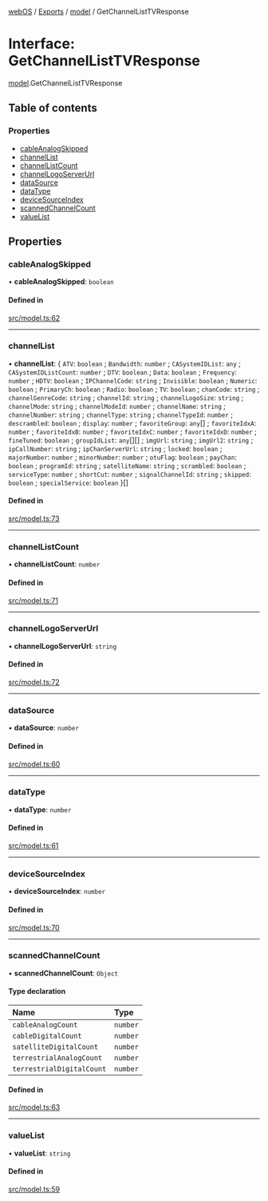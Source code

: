 [webOS](../README.md) / [Exports](../modules.md) / [model](../modules/model.md) / GetChannelListTVResponse

# Interface: GetChannelListTVResponse

[model](../modules/model.md).GetChannelListTVResponse

## Table of contents

### Properties

- [cableAnalogSkipped](model.GetChannelListTVResponse.md#cableanalogskipped)
- [channelList](model.GetChannelListTVResponse.md#channellist)
- [channelListCount](model.GetChannelListTVResponse.md#channellistcount)
- [channelLogoServerUrl](model.GetChannelListTVResponse.md#channellogoserverurl)
- [dataSource](model.GetChannelListTVResponse.md#datasource)
- [dataType](model.GetChannelListTVResponse.md#datatype)
- [deviceSourceIndex](model.GetChannelListTVResponse.md#devicesourceindex)
- [scannedChannelCount](model.GetChannelListTVResponse.md#scannedchannelcount)
- [valueList](model.GetChannelListTVResponse.md#valuelist)

## Properties

### cableAnalogSkipped

• **cableAnalogSkipped**: `boolean`

#### Defined in

[src/model.ts:62](https://github.com/Dabolus/webos-tv/blob/a44bbc5/src/model.ts#L62)

___

### channelList

• **channelList**: { `ATV`: `boolean` ; `Bandwidth`: `number` ; `CASystemIDList`: `any` ; `CASystemIDListCount`: `number` ; `DTV`: `boolean` ; `Data`: `boolean` ; `Frequency`: `number` ; `HDTV`: `boolean` ; `IPChannelCode`: `string` ; `Invisible`: `boolean` ; `Numeric`: `boolean` ; `PrimaryCh`: `boolean` ; `Radio`: `boolean` ; `TV`: `boolean` ; `chanCode`: `string` ; `channelGenreCode`: `string` ; `channelId`: `string` ; `channelLogoSize`: `string` ; `channelMode`: `string` ; `channelModeId`: `number` ; `channelName`: `string` ; `channelNumber`: `string` ; `channelType`: `string` ; `channelTypeId`: `number` ; `descrambled`: `boolean` ; `display`: `number` ; `favoriteGroup`: `any`[] ; `favoriteIdxA`: `number` ; `favoriteIdxB`: `number` ; `favoriteIdxC`: `number` ; `favoriteIdxD`: `number` ; `fineTuned`: `boolean` ; `groupIdList`: `any`[][] ; `imgUrl`: `string` ; `imgUrl2`: `string` ; `ipCallNumber`: `string` ; `ipChanServerUrl`: `string` ; `locked`: `boolean` ; `majorNumber`: `number` ; `minorNumber`: `number` ; `otuFlag`: `boolean` ; `payChan`: `boolean` ; `programId`: `string` ; `satelliteName`: `string` ; `scrambled`: `boolean` ; `serviceType`: `number` ; `shortCut`: `number` ; `signalChannelId`: `string` ; `skipped`: `boolean` ; `specialService`: `boolean`  }[]

#### Defined in

[src/model.ts:73](https://github.com/Dabolus/webos-tv/blob/a44bbc5/src/model.ts#L73)

___

### channelListCount

• **channelListCount**: `number`

#### Defined in

[src/model.ts:71](https://github.com/Dabolus/webos-tv/blob/a44bbc5/src/model.ts#L71)

___

### channelLogoServerUrl

• **channelLogoServerUrl**: `string`

#### Defined in

[src/model.ts:72](https://github.com/Dabolus/webos-tv/blob/a44bbc5/src/model.ts#L72)

___

### dataSource

• **dataSource**: `number`

#### Defined in

[src/model.ts:60](https://github.com/Dabolus/webos-tv/blob/a44bbc5/src/model.ts#L60)

___

### dataType

• **dataType**: `number`

#### Defined in

[src/model.ts:61](https://github.com/Dabolus/webos-tv/blob/a44bbc5/src/model.ts#L61)

___

### deviceSourceIndex

• **deviceSourceIndex**: `number`

#### Defined in

[src/model.ts:70](https://github.com/Dabolus/webos-tv/blob/a44bbc5/src/model.ts#L70)

___

### scannedChannelCount

• **scannedChannelCount**: `Object`

#### Type declaration

| Name | Type |
| :------ | :------ |
| `cableAnalogCount` | `number` |
| `cableDigitalCount` | `number` |
| `satelliteDigitalCount` | `number` |
| `terrestrialAnalogCount` | `number` |
| `terrestrialDigitalCount` | `number` |

#### Defined in

[src/model.ts:63](https://github.com/Dabolus/webos-tv/blob/a44bbc5/src/model.ts#L63)

___

### valueList

• **valueList**: `string`

#### Defined in

[src/model.ts:59](https://github.com/Dabolus/webos-tv/blob/a44bbc5/src/model.ts#L59)
